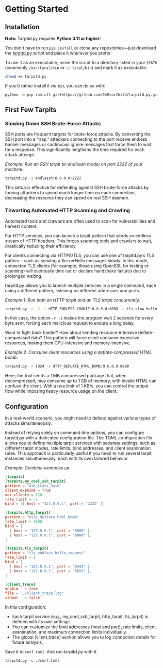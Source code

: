 # Getting Started

## Installation

**Note:** Tarpitd.py requires **Python 3.11 or higher**!

You don't have to run `pip install` or clone any repositories—just download the [tarpitd.py](https://github.com/ImBearChild/tarpitd.py/raw/main/src/tarpitd.py) script and place it wherever you prefer.

To use it as an executable, move the script to a directory listed in your `$PATH` (commonly `/usr/local/bin` or `~/.local/bin`) and mark it as executable:

```bash
chmod +x tarpitd.py
```

If you’d rather install it via pip, you can do so with:

```bash
python -m pip install git+https://github.com/ImBearChild/tarpitd.py.git@main
```

## First Few Tarpits

### Slowing Down SSH Brute-Force Attacks

SSH ports are frequent targets for brute-force attacks. By converting the SSH port into a “trap,” attackers connecting to the port receive endless banner messages or continuous ignore messages that force them to wait for a response. This significantly lengthens the time required for each attack attempt.

*Example: Run an SSH tarpit (in endlessh mode) on port 2222 of your machine:*

```bash
tarpitd.py -s endlessh:0.0.0.0:2222
```

This setup is effective for defending against SSH brute-force attacks by forcing attackers to spend much longer time on each connection, decreasing the resource they can spend on real SSH daemon.

### Thwarting Automated HTTP Scanning and Crawling

Automated tools and crawlers are often used to scan for vulnerabilities and harvest content. 

For HTTP services, you can launch a tarpit pattern that sends an endless stream of HTTP headers. This forces scanning tools and crawlers to wait, drastically reducing their efficiency. 

For clients connecting via HTTPS/TLS, you can use one of tarpitd.py’s TLS pattern – such as sending a ServerHello messages slowly. In this mode, connected TLS clients (for example, those using OpenSSL for testing or scanning) will eventually time out or declare handshake failures due to prolonged waiting.

tarpitd.py allows you to launch multiple services in a single command, each using a different pattern, listening on different addresses and ports.

*Example 1: Run both an HTTP tarpit and an TLS tarpit concurrently:*

```bash
tarpitd.py -r -2 -s HTTP_ENDLESS_COOKIE:0.0.0.0:8088 -s tls_slow_hello:127.0.0.1:8443
```

In this case, the option `-r -2` makes the program wait 2 seconds for every byte sent, forcing each malicious request to endure a long delay.

Want to fight back harder? How about sending resource-intensive deflate-compressed data? This pattern will force client consume excessive resources, making them CPU-intensive and memory-intensive.

*Example 2: Consume client resources using a deflate-compressed HTML bomb:*

```bash
tarpitd.py -r 1024 -s HTTP_DEFLATE_HTML_BOMB:0.0.0.0:8088
```

Here, the tool sends a 1 MB compressed package that, when decompressed, may consume up to 1 GB of memory, with invalid HTML can confuse the client. With a rate limit of 1 KB/s, you can control the output flow while imposing heavy resource usage on the client.

## Configuration

In a real-world scenario, you might need to defend against various types of attacks simultaneously. 

Instead of relying solely on command-line options, you can configure tarpitd.py with a dedicated configuration file. The TOML configuration file allows you to define multiple tarpit services with separate settings, such as different tarpit modes, rate limits, bind addresses, and client examination rules. This approach is particularly useful if you need to run several tarpit instances simultaneously, each with its own tailored behavior.

*Example: Combine examples up*

```toml
[tarpits]
[tarpits.my_cool_ssh_tarpit]
pattern = "ssh_trans_hold"
client_examine = True
max_clients = 128 
rate_limit = -2
bind = [{ host = "127.0.0.1", port = "2222" }]

[tarpits.http_tarpit]
pattern = "http_deflate_html_bomb"
rate_limit = 4096
bind = [
  { host = "127.0.0.1", port = "8080" },
  { host = "127.0.0.1", port = "8000" },
]

[tarpits.tls_tarpit]
pattern = "tls_endless_hello_request"
rate_limit = 1
bind = [
  { host = "127.0.0.1", port = "8443" },
  { host = "127.0.0.1", port = "6697" },
]

[client_trace]
enable   = true
file = "./client_trace.log"
stdout   = false
```

In this configuration:

* Each tarpit service (e.g., my_cool_ssh_tarpit, http_tarpit, tls_tarpit) is defined with its own settings.
* You can customize the bind addresses (host and port), rate limits, client examination, and maximum connection limits individually.
* The global [client_trace] section allows you to log connection details for future analysis.

Save it to `conf.toml`. And run tarpitd.py with it. 

```
tarpitd.py -c ./conf.toml
```
